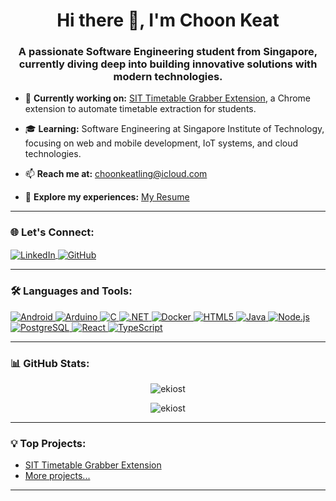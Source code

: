 <h1 style="text-align:center">Hi there 👋, I'm Choon Keat</h1>
<h3 style="text-align:center">A passionate Software Engineering student from Singapore, currently diving deep into building innovative solutions with modern technologies.</h3>

- 🌟 **Currently working on:** [SIT Timetable Grabber Extension](https://github.com/ekiost/SIT-Timetable-Grabber-Extension), a Chrome extension to automate timetable extraction for students.

- 🎓 **Learning:** Software Engineering at Singapore Institute of Technology, focusing on web and mobile development, IoT systems, and cloud technologies.

- 📫 **Reach me at:** [choonkeatling@icloud.com](mailto:choonkeatling@icloud.com)

- 💼 **Explore my experiences:** [My Resume](https://rxresu.me/ekiost/ling-choon-keat-english)

---

<h3 align="left">🌐 Let's Connect:</h3>
<p align="left">
  <a href="https://linkedin.com/in/choonkeatling" target="_blank">
    <img align="center" src="https://img.shields.io/badge/LinkedIn-%230077B5.svg?style=for-the-badge&logo=linkedin&logoColor=white" alt="LinkedIn" />
  </a>
  <a href="https://github.com/ekiost" target="_blank">
    <img align="center" src="https://img.shields.io/badge/GitHub-100000?style=for-the-badge&logo=github&logoColor=white" alt="GitHub" />
  </a>
</p>

---

<h3 align="left">🛠️ Languages and Tools:</h3>
<p align="left">
  <a href="https://developer.android.com" target="_blank">
    <img src="https://img.shields.io/badge/Android-3DDC84?style=for-the-badge&logo=android&logoColor=white" alt="Android" />
  </a>
  <a href="https://www.arduino.cc/" target="_blank">
    <img src="https://img.shields.io/badge/Arduino-00979D?style=for-the-badge&logo=arduino&logoColor=white" alt="Arduino" />
  </a>
  <a href="https://www.cprogramming.com/" target="_blank">
    <img src="https://img.shields.io/badge/C-00599C?style=for-the-badge&logo=c&logoColor=white" alt="C" />
  </a>
  <a href="https://dotnet.microsoft.com/" target="_blank">
    <img src="https://img.shields.io/badge/.NET-512BD4?style=for-the-badge&logo=dotnet&logoColor=white" alt=".NET" />
  </a>
  <a href="https://www.docker.com/" target="_blank">
    <img src="https://img.shields.io/badge/Docker-2496ED?style=for-the-badge&logo=docker&logoColor=white" alt="Docker" />
  </a>
  <a href="https://www.w3.org/html/" target="_blank">
    <img src="https://img.shields.io/badge/HTML5-E34F26?style=for-the-badge&logo=html5&logoColor=white" alt="HTML5" />
  </a>
  <a href="https://www.java.com" target="_blank">
    <img src="https://img.shields.io/badge/Java-ED8B00?style=for-the-badge&logo=java&logoColor=white" alt="Java" />
  </a>
  <a href="https://nodejs.org" target="_blank">
    <img src="https://img.shields.io/badge/Node.js-43853D?style=for-the-badge&logo=node.js&logoColor=white" alt="Node.js" />
  </a>
  <a href="https://www.postgresql.org" target="_blank">
    <img src="https://img.shields.io/badge/PostgreSQL-336791?style=for-the-badge&logo=postgresql&logoColor=white" alt="PostgreSQL" />
  </a>
  <a href="https://reactjs.org/" target="_blank">
    <img src="https://img.shields.io/badge/React-20232A?style=for-the-badge&logo=react&logoColor=61DAFB" alt="React" />
  </a>
  <a href="https://www.typescriptlang.org/" target="_blank">
    <img src="https://img.shields.io/badge/TypeScript-007ACC?style=for-the-badge&logo=typescript&logoColor=white" alt="TypeScript" />
  </a>
</p>

---

<h3 align="left">📊 GitHub Stats:</h3>

<p align="center">
  <img src="https://github-readme-stats.vercel.app/api?username=ekiost&show_icons=true&theme=dark" alt="ekiost" />
</p>
<p align="center">
  <img src="https://github-readme-streak-stats.herokuapp.com/?user=ekiost&theme=dark" alt="ekiost" />
</p>

---

<h3 align="left">💡 Top Projects:</h3>
<ul>
  <li><a href="https://github.com/ekiost/SIT-Timetable-Grabber-Extension">SIT Timetable Grabber Extension</a></li>
  <li><a href="https://github.com/ekiost">More projects...</a></li>
</ul>

---

